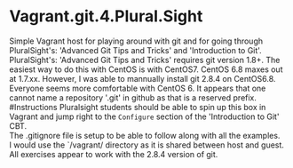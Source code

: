 # Vagrant.git.4.Plural.Sight
Simple Vagrant host for playing around with git and for going through PluralSight's: 'Advanced Git Tips and Tricks' and 'Introduction to Git'.
PluralSight's: 'Advanced Git Tips and Tricks' requires git version 1.8+. The easiest way to do this with CentOS is with CentOS7. CentOS 6.8 maxes out at 1.7.xx. 
However, I was able to mannually install git 2.8.4 on CentOS6.8. Everyone seems more comfortable with CentOS 6. 
It appears that one cannot name a repository '.git' in github as that is a reserved prefix. 
#Instructions
Pluralsight students should be able to spin up this box in Vagrant and jump right to the `Configure` section of the 'Introduction to Git' CBT.  
The .gitignore file is setup to be able to follow along with all the examples.  
I would use the `/vagrant/ directory as it is shared between host and guest.    
All exercises appear to work with the 2.8.4 version of git.  

